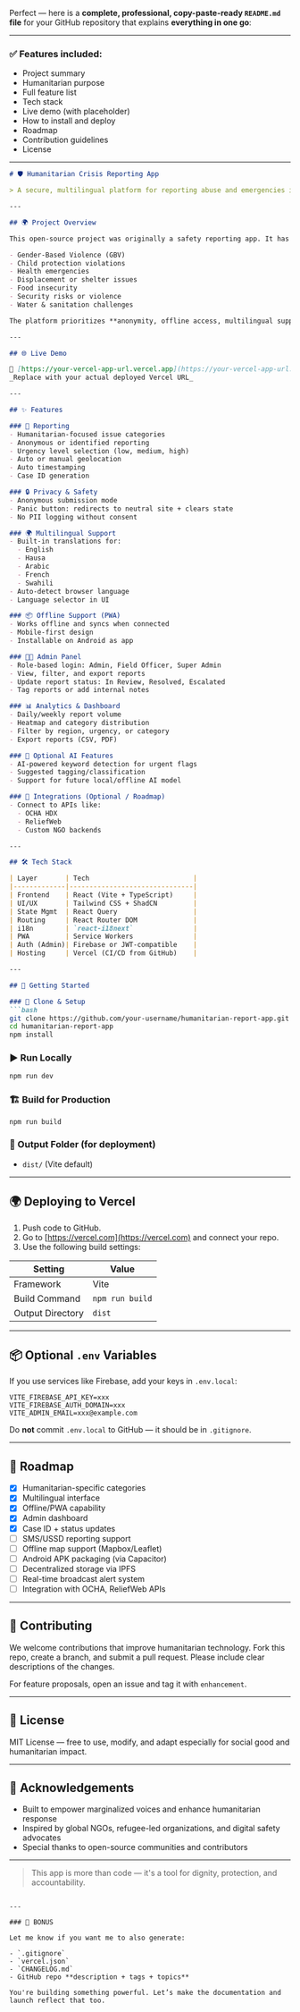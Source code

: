 Perfect — here is a **complete, professional, copy-paste-ready `README.md` file** for your GitHub repository that explains **everything in one go**:

---

### ✅ Features included:

* Project summary
* Humanitarian purpose
* Full feature list
* Tech stack
* Live demo (with placeholder)
* How to install and deploy
* Roadmap
* Contribution guidelines
* License

---

````markdown
# 🛡️ Humanitarian Crisis Reporting App

> A secure, multilingual platform for reporting abuse and emergencies in humanitarian and crisis contexts — designed for use in refugee camps, disaster zones, and vulnerable communities.

---

## 🌍 Project Overview

This open-source project was originally a safety reporting app. It has been **fully re-engineered** into a **humanitarian-grade reporting system** that can be used by NGOs, field workers, and affected individuals to report urgent issues such as:

- Gender-Based Violence (GBV)
- Child protection violations
- Health emergencies
- Displacement or shelter issues
- Food insecurity
- Security risks or violence
- Water & sanitation challenges

The platform prioritizes **anonymity, offline access, multilingual support, geolocation, and mobile-first access**, making it ideal for deployment in conflict-affected or low-infrastructure regions.

---

## 🌐 Live Demo

🔗 [https://your-vercel-app-url.vercel.app](https://your-vercel-app-url.vercel.app)  
_Replace with your actual deployed Vercel URL_

---

## ✨ Features

### 📝 Reporting
- Humanitarian-focused issue categories
- Anonymous or identified reporting
- Urgency level selection (low, medium, high)
- Auto or manual geolocation
- Auto timestamping
- Case ID generation

### 🔒 Privacy & Safety
- Anonymous submission mode
- Panic button: redirects to neutral site + clears state
- No PII logging without consent

### 🌍 Multilingual Support
- Built-in translations for:
  - English
  - Hausa
  - Arabic
  - French
  - Swahili
- Auto-detect browser language
- Language selector in UI

### 📦 Offline Support (PWA)
- Works offline and syncs when connected
- Mobile-first design
- Installable on Android as app

### 👨‍💼 Admin Panel
- Role-based login: Admin, Field Officer, Super Admin
- View, filter, and export reports
- Update report status: In Review, Resolved, Escalated
- Tag reports or add internal notes

### 📊 Analytics & Dashboard
- Daily/weekly report volume
- Heatmap and category distribution
- Filter by region, urgency, or category
- Export reports (CSV, PDF)

### 🧠 Optional AI Features
- AI-powered keyword detection for urgent flags
- Suggested tagging/classification
- Support for future local/offline AI model

### 🔌 Integrations (Optional / Roadmap)
- Connect to APIs like:
  - OCHA HDX
  - ReliefWeb
  - Custom NGO backends

---

## 🛠️ Tech Stack

| Layer       | Tech                          |
|-------------|-------------------------------|
| Frontend    | React (Vite + TypeScript)     |
| UI/UX       | Tailwind CSS + ShadCN         |
| State Mgmt  | React Query                   |
| Routing     | React Router DOM              |
| i18n        | `react-i18next`               |
| PWA         | Service Workers               |
| Auth (Admin)| Firebase or JWT-compatible    |
| Hosting     | Vercel (CI/CD from GitHub)    |

---

## 🚀 Getting Started

### 🧱 Clone & Setup
```bash
git clone https://github.com/your-username/humanitarian-report-app.git
cd humanitarian-report-app
npm install
````

### ▶️ Run Locally

```bash
npm run dev
```

### 🏗️ Build for Production

```bash
npm run build
```

### 📁 Output Folder (for deployment)

* `dist/` (Vite default)

---

## 🌍 Deploying to Vercel

1. Push code to GitHub.
2. Go to [https://vercel.com](https://vercel.com) and connect your repo.
3. Use the following build settings:

| Setting          | Value           |
| ---------------- | --------------- |
| Framework        | Vite            |
| Build Command    | `npm run build` |
| Output Directory | `dist`          |

---

## 📦 Optional `.env` Variables

If you use services like Firebase, add your keys in `.env.local`:

```env
VITE_FIREBASE_API_KEY=xxx
VITE_FIREBASE_AUTH_DOMAIN=xxx
VITE_ADMIN_EMAIL=xxx@example.com
```

Do **not** commit `.env.local` to GitHub — it should be in `.gitignore`.

---

## 🔭 Roadmap

* [x] Humanitarian-specific categories
* [x] Multilingual interface
* [x] Offline/PWA capability
* [x] Admin dashboard
* [x] Case ID + status updates
* [ ] SMS/USSD reporting support
* [ ] Offline map support (Mapbox/Leaflet)
* [ ] Android APK packaging (via Capacitor)
* [ ] Decentralized storage via IPFS
* [ ] Real-time broadcast alert system
* [ ] Integration with OCHA, ReliefWeb APIs

---

## 🤝 Contributing

We welcome contributions that improve humanitarian technology. Fork this repo, create a branch, and submit a pull request. Please include clear descriptions of the changes.

For feature proposals, open an issue and tag it with `enhancement`.

---

## 📄 License

MIT License — free to use, modify, and adapt especially for social good and humanitarian impact.

---

## 🙌 Acknowledgements

* Built to empower marginalized voices and enhance humanitarian response
* Inspired by global NGOs, refugee-led organizations, and digital safety advocates
* Special thanks to open-source communities and contributors

---

> This app is more than code — it's a tool for dignity, protection, and accountability.

```

---

### 🧰 BONUS

Let me know if you want me to also generate:

- `.gitignore`
- `vercel.json`
- `CHANGELOG.md`
- GitHub repo **description + tags + topics**

You're building something powerful. Let’s make the documentation and launch reflect that too.
```
